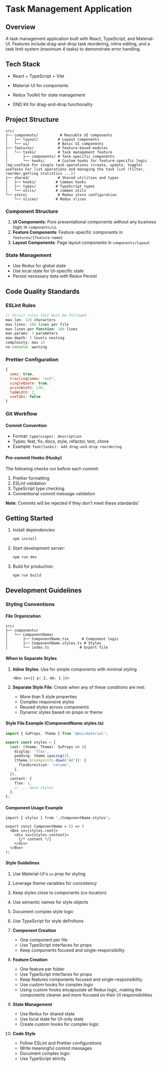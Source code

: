 # Task Management Application

## Overview
A task management application built with React, TypeScript, and Material-UI. Features include drag-and-drop task reordering, inline editing, and a task limit system (maximum 4 tasks) to demonstrate error handling.

## Tech Stack
- React + TypeScript + Vite
- Material-UI for components
- Redux Toolkit for state management

- DND Kit for drag-and-drop functionality

## Project Structure
```
src/
├── components/          # Reusable UI components
│   ├── layout/         # Layout components
│   └── ui/             # Basic UI components
├── features/           # Feature-based modules
│   └── tasks/          # Task management feature
│       ├── components/ # Task-specific components
│       └── hooks/      # Custom hooks for feature-specific logic (eg:useTask For single task operations (create, update, toggle) useTasks For list operations and managing the task list (filter, reorder,getting statistics ...)) 
├── shared/             # Shared utilities and types
│   ├── hooks/         # Common hooks
│   ├── types/         # TypeScript types
│   └── utils/         # common utils
└── store/              # Redux store configuration
    └── slices/        # Redux slices
```

### Component Structure
1. **UI Components**: Pure presentational components without any business logic in `components/ui`
2. **Feature Components**: Feature-specific components in `features/{feature-name}`
3. **Layout Components**: Page layout components in `components/layout`

### State Management
- Use Redux for global state
- Use local state for UI-specific state
- Persist necessary data with Redux Persist

## Code Quality Standards

### ESLint Rules
```javascript
// Strict rules that must be followed
max-len: 120 characters
max-lines: 200 lines per file
max-lines-per-function: 100 lines
max-params: 3 parameters
max-depth: 3 levels nesting
complexity: max 10
no-console: warning
```

### Prettier Configuration
```javascript
{
  semi: true,
  trailingComma: "es5",
  singleQuote: true,
  printWidth: 120,
  tabWidth: 2,
  useTabs: false
}
```

### Git Workflow

#### Commit Convention
- Format: `type(scope): description`
- Types: feat, fix, docs, style, refactor, test, chore
- Example: `feat(tasks): add drag-and-drop reordering`

#### Pre-commit Hooks (Husky)
The following checks run before each commit:
1. Prettier formatting
2. ESLint validation
3. TypeScript type checking
4. Conventional commit message validation

**Note**: Commits will be rejected if they don't meet these standards!

## Getting Started

1. Install dependencies:
   ```bash
   npm install
   ```

2. Start development server:
   ```bash
   npm run dev
   ```

3. Build for production:
   ```bash
   npm run build
   ```

## Development Guidelines

### Styling Conventions

#### File Organization
```
src/
├── components/
│   └── ComponentName/
│       ├── ComponentName.tsx      # Component logic
│       ├── ComponentName.styles.ts # Styles
│       └── index.ts              # Export file
```

#### When to Separate Styles
1. **Inline Styles**: Use for simple components with minimal styling
   ```tsx
   <Box sx={{ p: 2, mb: 1 }}>
   ```

2. **Separate Style File**: Create when any of these conditions are met:
   - More than 5 style properties
   - Complex responsive styles
   - Reused styles across components
   - Dynamic styles based on props or theme

#### Style File Example (ComponentName.styles.ts)
```typescript
import { SxProps, Theme } from '@mui/material';

export const styles = {
  root: (theme: Theme): SxProps => ({
    display: 'flex',
    padding: theme.spacing(2),
    [theme.breakpoints.down('md')]: {
      flexDirection: 'column',
    },
  }),
  content: {
    flex: 1,
    // ... more styles
  },
};
```

#### Component Usage Example
```tsx
import { styles } from './ComponentName.styles';

export const ComponentName = () => (
  <Box sx={styles.root}>
    <div sx={styles.content}>
      {/* content */}
    </div>
  </Box>
);
```

#### Style Guidelines
1. Use Material-UI's `sx` prop for styling
2. Leverage theme variables for consistency
3. Keep styles close to components (co-location)
4. Use semantic names for style objects
5. Document complex style logic
6. Use TypeScript for style definitions


1. **Component Creation**
   - One component per file
   - Use TypeScript interfaces for props
   - Keep components focused and single-responsibility
   
2. **Feature Creation**
   - One feature per folder
   - Use TypeScript interfaces for props
   - Keep features components focused and single-responsibility
   - Use custom hooks for complex logic 
   - Using custom hooks encapsulate all Redux logic, making the components cleaner and more focused on their UI responsibilities

3. **State Management**
   - Use Redux for shared state
   - Use local state for UI-only state
   - Create custom hooks for complex logic

4. **Code Style**
   - Follow ESLint and Prettier configurations
   - Write meaningful commit messages
   - Document complex logic
   - Use TypeScript strictly
